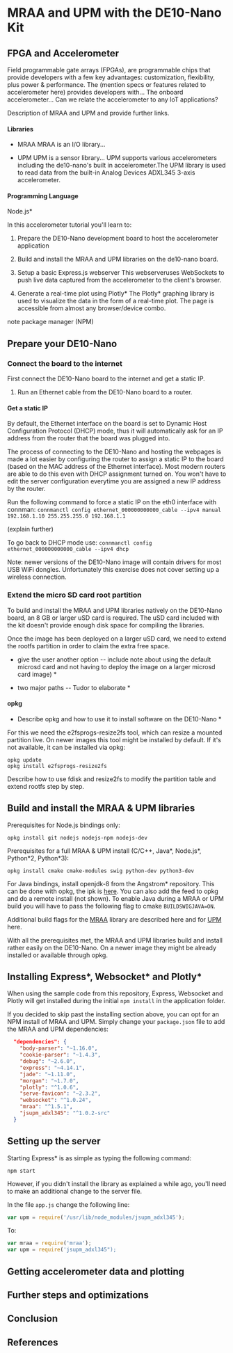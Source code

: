 # MRAA and UPM with the DE10-Nano Kit

## FPGA and Accelerometer

Field programmable gate arrays (FPGAs), are programmable chips that provide developers with a few key advantages: customization, flexibility, plus power & performance. The (mention specs or features related to accelerometer here) provides developers with... The onboard accelerometer... Can we relate the accelerometer to any IoT applications?

Description of MRAA and UPM and provide further links.

#### Libraries

* MRAA
MRAA is an I/O library... 

* UPM
UPM is a sensor library... UPM supports various accelerometers including the de10-nano's built in accelerometer.The UPM library is used to read data from the built-in Analog Devices ADXL345 3-axis accelerometer.

#### Programming Language
Node.js\*

In this accelerometer tutorial you'll learn to:

1. Prepare the DE10-Nano development board to host the accelerometer application

1. Build and install the MRAA and UPM libraries on the de10-nano board.

1. Setup a basic Express.js webserver
This webserveruses WebSockets to push live data captured from the accelerometer to the client's browser.

1. Generate a real-time plot using Plotly\*
The Plotly\* graphing library is used to visualize the data in the form of a real-time plot. The page is accessible from almost any browser/device combo.

note package manager (NPM)

## Prepare your DE10-Nano
### Connect the board to the internet

First connect the DE10-Nano board to the internet and get a static IP. 

1. Run an Ethernet cable from the DE10-Nano board to a router. 

#### Get a static IP
By default, the Ethernet interface on the board is set to Dynamic Host Configuration Protocol (DHCP) mode, thus it will automatically ask for an IP address from the router that the board was plugged into.

The process of connecting to the DE10-Nano and hosting the webpages is made a lot easier by configuring the router to assign a static IP to the board (based on the MAC address of the Ethernet interface). Most modern routers are able to do this even with DHCP assignment turned on. You won't have to edit the server configuration everytime you are assigned a new IP address by the router. 

Run the following command to force a static IP on the eth0 interface with connman:
`connmanctl config ethernet_000000000000_cable --ipv4 manual 192.168.1.10 255.255.255.0 192.168.1.1`

(explain further)

To go back to DHCP mode use:
`connmanctl config ethernet_000000000000_cable --ipv4 dhcp`

Note: newer versions of the DE10-Nano image will contain drivers for most USB WiFi dongles. Unfortunately this exercise does not cover setting up a wireless connection.

### Extend the micro SD card root partition

To build and install the MRAA and UPM libraries natively on the DE10-Nano board, an 8 GB or larger uSD card is required. The uSD card included with the kit doesn't provide enough disk space for compiling the libraries.

Once the image has been deployed on a larger uSD card, we need to extend the rootfs partition in order to claim the extra free space.

* give the user another option -- include note about using the default microsd card and not having to deploy the image on a larger microsd card image) *

* two major paths -- Tudor to elaborate *

#### opkg
* Describe opkg and how to use it to install software on the DE10-Nano *

For this we need the e2fsprogs-resize2fs tool, which can resize a mounted partition live. On newer images this tool might be installed by default.
If it's not available, it can be installed via opkg:
```
opkg update
opkg install e2fsprogs-resize2fs
````

Describe how to use fdisk and resize2fs to modify the partition table and extend rootfs step by step.

## Build and install the MRAA & UPM libraries

Prerequisites for Node.js bindings only:
```
opkg install git nodejs nodejs-npm nodejs-dev
```

Prerequisites for a full MRAA & UPM install (C/C++, Java\*, Node.js\*, Python\*2, Python\*3):
```
opkg install cmake cmake-modules swig python-dev python3-dev
```

For Java bindings, install openjdk-8 from the Angstrom\* repository. This can be done with opkg, the ipk is
[here](http://feeds.angstrom-distribution.org/feeds/v2015.12/ipk/glibc/armv7at2hf-vfp-neon/base/openjdk-8_72b05-r0.0_armv7at2hf-vfp-neon.ipk).
You can also add the feed to opkg and do a remote install (not shown).
To enable Java during a MRAA or UPM build you will have to pass the following flag to cmake `BUILDSWIGJAVA=ON`.

Additional build flags for the [MRAA](https://github.com/intel-iot-devkit/mraa/blob/master/docs/building.md)
library are described here and for [UPM](https://github.com/intel-iot-devkit/upm/blob/master/docs/building.md) here.

With all the prerequisites met, the MRAA and UPM libraries build and install rather easily on the DE10-Nano.
On a newer image they might be already installed or available through opkg.

## Installing Express\*, Websocket\* and Plotly\*

When using the sample code from this repository, Express, Websocket and Plotly will get installed during the initial
`npm install` in the application folder.

If you decided to skip past the installing section above, you can opt for an NPM install of MRAA and UPM.
Simply change your `package.json` file to add the MRAA and UPM dependencies:

```json
  "dependencies": {
    "body-parser": "~1.16.0",
    "cookie-parser": "~1.4.3",
    "debug": "~2.6.0",
    "express": "~4.14.1",
    "jade": "~1.11.0",
    "morgan": "~1.7.0",
    "plotly": "^1.0.6",
    "serve-favicon": "~2.3.2",
    "websocket": "^1.0.24",
    "mraa": "^1.5.1",
    "jsupm_adxl345": "^1.0.2-src"
  }
```

## Setting up the server

Starting Express\* is as simple as typing the following command:
```
npm start
```

However, if you didn't install the library as explained a while ago, you'll need to make an additional
change to the server file.

In the file `app.js` change the following line:
```js
var upm = require('/usr/lib/node_modules/jsupm_adxl345');
```
To:
```js
var mraa = require('mraa');
var upm = require('jsupm_adxl345");
```

## Getting accelerometer data and plotting

## Further steps and optimizations

## Conclusion

## References
